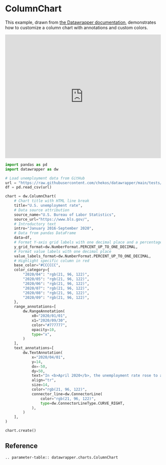 # ColumnChart

This example, drawn from <a href="https://www.datawrapper.de/charts/column">the Datawrapper documentation</a>, demonstrates how to customize a column chart with annotations and custom colors.

<iframe title="U.S. unemployment rate" aria-label="Column Chart" id="datawrapper-chart-smskc" src="https://datawrapper.dwcdn.net/smskc/1/" scrolling="no" frameborder="0" style="width: 0; min-width: 100% !important; border: none;" height="400" data-external="1"></iframe><script type="text/javascript">window.addEventListener("message",function(a){if(void 0!==a.data["datawrapper-height"]){var e=document.querySelectorAll("iframe");for(var t in a.data["datawrapper-height"])for(var r,i=0;r=e[i];i++)if(r.contentWindow===a.source){var d=a.data["datawrapper-height"][t]+"px";r.style.height=d}}});</script>

```python
import pandas as pd
import datawrapper as dw

# Load unemployment data from GitHub
url = "https://raw.githubusercontent.com/chekos/datawrapper/main/tests/samples/column/unemployment.csv"
df = pd.read_csv(url)

chart = dw.ColumnChart(
    # Chart title with HTML line break
    title="U.S. unemployment rate",
    # Data source attribution
    source_name="U.S. Bureau of Labor Statistics",
    source_url="https://www.bls.gov/",
    # Introductory text
    intro="January 2016-September 2020",
    # Data from pandas DataFrame
    data=df,
    # Format Y-axis grid labels with one decimal place and a percentage sign
    y_grid_format=dw.NumberFormat.PERCENT_UP_TO_ONE_DECIMAL,
    # Format value labels with one decimal place
    value_labels_format=dw.NumberFormat.PERCENT_UP_TO_ONE_DECIMAL,
    # Highlight specific column in red
    base_color="#CCCCCC",
    color_category={
        "2020/04": "rgb(21, 96, 122)",
        "2020/05": "rgb(21, 96, 122)",
        "2020/06": "rgb(21, 96, 122)",
        "2020/07": "rgb(21, 96, 122)",
        "2020/08": "rgb(21, 96, 122)",
        "2020/09": "rgb(21, 96, 122)",
    },
    range_annotations=[
        dw.RangeAnnotation(
            x0="2020/01/01",
            x1="2020/09/30",
            color="#777777",
            opacity=10,
            type="x",
        )
    ],
    text_annotations=[
        dw.TextAnnotation(
            x="2020/04/01",
            y=14,
            dx=-50,
            dy=50,
            text="In <b>April 2020</b>, the unemployment rate rose to almost <b>15%</b>.",
            align="tr",
            size=14,
            color="rgb(21, 96, 122)",
            connector_line=dw.ConnectorLine(
                color="rgb(21, 96, 122)",
                type=dw.ConnectorLineType.CURVE_RIGHT,
            ),
        )
    ],
)

chart.create()
```

## Reference

```{eval-rst}
.. parameter-table:: datawrapper.charts.ColumnChart
